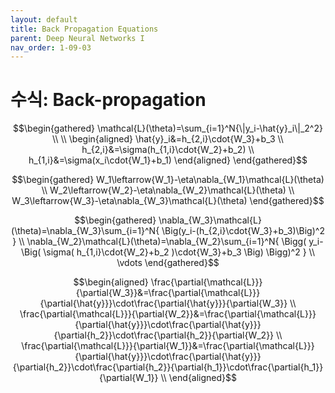```yaml
---
layout: default
title: Back Propagation Equations
parent: Deep Neural Networks I
nav_order: 1-09-03
---
```


# 수식: Back-propagation

$$\begin{gathered}
\mathcal{L}(\theta)=\sum_{i=1}^N{\|y_i-\hat{y}_i\|_2^2} \\
\\
\begin{aligned}
\hat{y}_i&=h_{2,i}\cdot{W_3}+b_3 \\
h_{2,i}&=\sigma(h_{1,i}\cdot{W_2}+b_2) \\
h_{1,i}&=\sigma(x_i\cdot{W_1}+b_1)
\end{aligned}
\end{gathered}$$

$$\begin{gathered}
W_1\leftarrow{W_1}-\eta\nabla_{W_1}\mathcal{L}(\theta) \\
W_2\leftarrow{W_2}-\eta\nabla_{W_2}\mathcal{L}(\theta) \\
W_3\leftarrow{W_3}-\eta\nabla_{W_3}\mathcal{L}(\theta)
\end{gathered}$$

$$\begin{gathered}
\nabla_{W_3}\mathcal{L}(\theta)=\nabla_{W_3}\sum_{i=1}^N{
    \Big(y_i-(h_{2,i}\cdot{W_3}+b_3)\Big)^2
 } \\
\nabla_{W_2}\mathcal{L}(\theta)=\nabla_{W_2}\sum_{i=1}^N{
    \Bigg(
        y_i-\Big(
            \sigma(
                h_{1,i}\cdot{W_2}+b_2
            )\cdot{W_3}+b_3
        \Big)
    \Bigg)^2
} \\
\vdots
\end{gathered}$$

$$\begin{aligned}
\frac{\partial{\mathcal{L}}}{\partial{W_3}}&=\frac{\partial{\mathcal{L}}}{\partial{\hat{y}}}\cdot\frac{\partial{\hat{y}}}{\partial{W_3}} \\
\frac{\partial{\mathcal{L}}}{\partial{W_2}}&=\frac{\partial{\mathcal{L}}}{\partial{\hat{y}}}\cdot\frac{\partial{\hat{y}}}{\partial{h_2}}\cdot\frac{\partial{h_2}}{\partial{W_2}} \\
\frac{\partial{\mathcal{L}}}{\partial{W_1}}&=\frac{\partial{\mathcal{L}}}{\partial{\hat{y}}}\cdot\frac{\partial{\hat{y}}}{\partial{h_2}}\cdot\frac{\partial{h_2}}{\partial{h_1}}\cdot\frac{\partial{h_1}}{\partial{W_1}} \\
\end{aligned}$$
